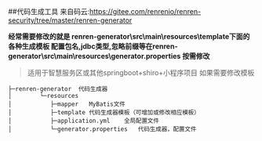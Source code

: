##代码生成工具
来自码云:https://gitee.com/renrenio/renren-security/tree/master/renren-generator

**经常需要修改的就是 renren-generator\src\main\resources\template下面的各种生成模板
      配置包名,jdbc类型,忽略前缀等在renren-generator\src\main\resources\generator.properties
      按需修改**

>适用于智慧服务区或其他springboot+shiro+小程序项目
如果需要修改模板
    
    ├─renren-generator  代码生成器
    │        └─resources 
    │           ├─mapper   MyBatis文件
    │           ├─template 代码生成器模板（可增加或修改相应模板）
    │           ├─application.yml    全局配置文件
    │           └─generator.properties   代码生成器，配置文件

